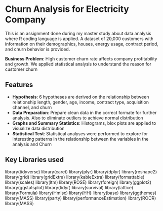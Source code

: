 # Churn Analysis for Electricity Company
This is an assignment done during my master study about data analysis  where R coding language is applied. A dataset of 20,000 customers with information on their demographics, houses, energy usage, contract period, and churn behavior is provided. 

**Business Problem**: High customer churn rate affects company profitability and growth. We applied statistical analysis to understand the reason for customer churn


## Features

- **Hypothesis**: 6 hypotheses are derived on the relationship between relationship length, gender, age, income, contract type, acquisition channel, and churn
- **Data Preparation**: Prepare clean data in the correct formate for further analysis. Also to eliminate outliers to achieve normal distribution
- **Graphs and Summary Statistics**: Histograms, blox plots are applied to visualize data distribution
- **Statistical Test**: Statistical analyses were performed to explore for interesting patterns in the relationship between the variables in the analysis and Churn
  
## Key Libraries used
library(tidyverse) 
library(caret)
library(plyr)
library(dplyr) 
library(reshape2)
library(grid)
library(gridExtra) 
library(kableExtra) 
library(formattable) 
library(scales)
library(ltm)
library(ROSE)
library(foreign) 
library(ggplot2)
library(ggstatsplot)
library(tidyr)
library(survival) 
library(lattice) 
library(Formula) 
library(Hmisc)
library(HH)
library(base)
library(ggthemes) 
library(MASS)
library(party) 
library(performanceEstimation)
library(ROCR)
library(MASS)

